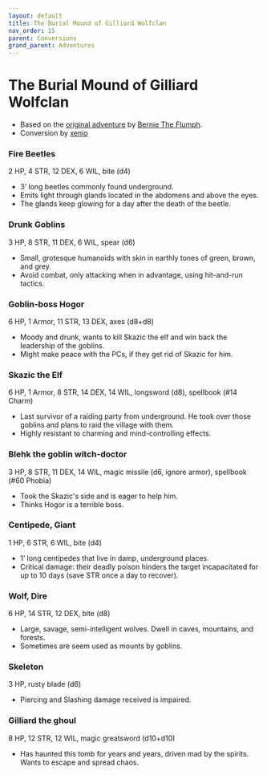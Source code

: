 ```yaml
---
layout: default
title: The Burial Mound of Gilliard Wolfclan
nav_order: 15
parent: Conversions
grand_parent: Adventures
---
```


# The Burial Mound of Gilliard Wolfclan

- Based on the [original adventure](http://bernietheflumph.blogspot.com/2013/04/the-burial-mound-of-gilliard-wolfclan.html) by [Bernie The Flumph](http://bernietheflumph.blogspot.com/). 
- Conversion by [xenio](https://xenioinabottle.blogspot.com)


### Fire Beetles
2 HP, 4 STR, 12 DEX, 6 WIL, bite (d4)
- 3’ long beetles commonly found underground.
- Emits light through glands located in the abdomens and above the eyes.
- The glands keep glowing for a day after the death of the beetle.

### Drunk Goblins
3 HP, 8 STR, 11 DEX, 6 WIL, spear (d6)
- Small, grotesque humanoids with skin in earthly tones of green, brown, and grey.
- Avoid combat, only attacking when in advantage, using hit-and-run tactics.

### Goblin-boss Hogor
6 HP, 1 Armor, 11 STR, 13 DEX, axes (d8+d8)
- Moody and drunk, wants to kill Skazic the elf and win back the leadership of the goblins.
- Might make peace with the PCs, if they get rid of Skazic for him.

### Skazic the Elf
6 HP, 1 Armor, 8 STR, 14 DEX, 14 WIL, longsword (d8), spellbook (#14 Charm)
- Last survivor of a raiding party from underground. He took over those goblins and plans to raid the village with them.
- Highly resistant to charming and mind-controlling effects.

### Blehk the goblin witch-doctor
3 HP, 8 STR, 11 DEX, 14 WIL, magic missile (d6, ignore armor), spellbook (#60 Phobia)
- Took the Skazic's side and is eager to help him.
- Thinks Hogor is a terrible boss.

### Centipede, Giant
1 HP, 6 STR, 6 WIL, bite (d4)
- 1’ long centipedes that live in damp, underground places.
- Critical damage: their deadly poison hinders the target incapacitated for up to 10 days (save STR once a day to recover).

### Wolf, Dire
6 HP, 14 STR, 12 DEX, bite (d8)
- Large, savage, semi-intelligent wolves. Dwell in caves, mountains, and forests.
- Sometimes are seem used as mounts by goblins.

### Skeleton
3 HP, rusty blade (d6)
-  Piercing and Slashing damage received is impaired.

### Gilliard the ghoul
8 HP, 12 STR, 12 WIL, magic greatsword (d10+d10)
- Has haunted this tomb for years and years, driven mad by the spirits. Wants to escape and spread chaos.

